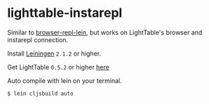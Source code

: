 # lighttable-instarepl

Similar to [browser-repl-lein](https://github.com/danielribeiro/hello-clojurescript/tree/master/browser-repl-lein), but works on LightTable's browser and instarepl connection.

Install [Leiningen](https://github.com/technomancy/leiningen/blob/master/README.md) `2.1.2` or higher.

Get LightTable `0.5.2` or higher [here](http://www.lighttable.com/)

Auto compile with lein on your terminal.

```bash
$ lein cljsbuild auto
```

